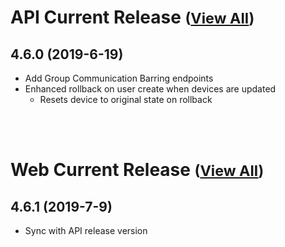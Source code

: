 
# API Current Release <small>([View All](/API.md))</small>
## 4.6.0 (2019-6-19)
  - Add Group Communication Barring endpoints
  - Enhanced rollback on user create when devices are updated
    - Resets device to original state on rollback

<br><br>
# Web Current Release <small>([View All](/Web.md))</small>
## 4.6.1 (2019-7-9)
- Sync with API release version

  